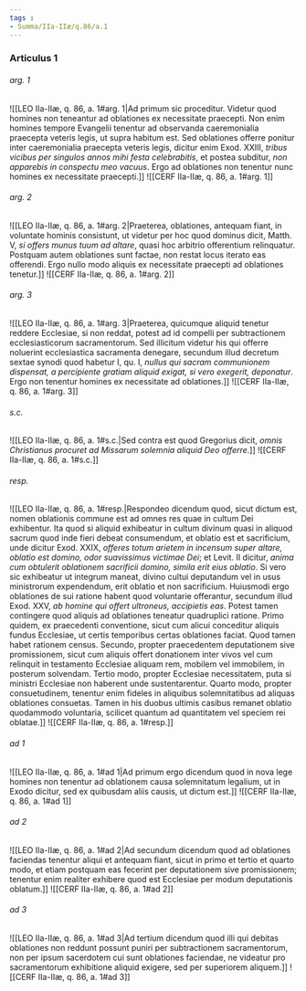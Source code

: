 ```yaml
---
tags : 
- Summa/IIa-IIæ/q.86/a.1
---
```


### Articulus 1

###### arg. 1
![[LEO IIa-IIæ, q. 86, a. 1#arg. 1|Ad primum sic proceditur. Videtur quod homines non teneantur ad oblationes ex necessitate praecepti. Non enim homines tempore Evangelii tenentur ad observanda caeremonialia praecepta veteris legis, ut supra habitum est. Sed oblationes offerre ponitur inter caeremonialia praecepta veteris legis, dicitur enim Exod. XXIII, *tribus vicibus per singulos annos mihi festa celebrabitis*, et postea subditur, *non apparebis in conspectu meo vacuus*. Ergo ad oblationes non tenentur nunc homines ex necessitate praecepti.]]
![[CERF IIa-IIæ, q. 86, a. 1#arg. 1]]

###### arg. 2
![[LEO IIa-IIæ, q. 86, a. 1#arg. 2|Praeterea, oblationes, antequam fiant, in voluntate hominis consistunt, ut videtur per hoc quod dominus dicit, Matth. V, *si offers munus tuum ad altare*, quasi hoc arbitrio offerentium relinquatur. Postquam autem oblationes sunt factae, non restat locus iterato eas offerendi. Ergo nullo modo aliquis ex necessitate praecepti ad oblationes tenetur.]]
![[CERF IIa-IIæ, q. 86, a. 1#arg. 2]]

###### arg. 3
![[LEO IIa-IIæ, q. 86, a. 1#arg. 3|Praeterea, quicumque aliquid tenetur reddere Ecclesiae, si non reddat, potest ad id compelli per subtractionem ecclesiasticorum sacramentorum. Sed illicitum videtur his qui offerre noluerint ecclesiastica sacramenta denegare, secundum illud decretum sextae synodi quod habetur I, qu. I, *nullus qui sacram communionem dispensat, a percipiente gratiam aliquid exigat, si vero exegerit, deponatur*. Ergo non tenentur homines ex necessitate ad oblationes.]]
![[CERF IIa-IIæ, q. 86, a. 1#arg. 3]]

###### s.c.
![[LEO IIa-IIæ, q. 86, a. 1#s.c.|Sed contra est quod Gregorius dicit, *omnis Christianus procuret ad Missarum solemnia aliquid Deo offerre*.]]
![[CERF IIa-IIæ, q. 86, a. 1#s.c.]]

###### resp.
![[LEO IIa-IIæ, q. 86, a. 1#resp.|Respondeo dicendum quod, sicut dictum est, nomen oblationis commune est ad omnes res quae in cultum Dei exhibentur. Ita quod si aliquid exhibeatur in cultum divinum quasi in aliquod sacrum quod inde fieri debeat consumendum, et oblatio est et sacrificium, unde dicitur Exod. XXIX, *offeres totum arietem in incensum super altare, oblatio est domino, odor suavissimus victimae Dei*; et Levit. II dicitur, *anima cum obtulerit oblationem sacrificii domino, simila erit eius oblatio*. Si vero sic exhibeatur ut integrum maneat, divino cultui deputandum vel in usus ministrorum expendendum, erit oblatio et non sacrificium. Huiusmodi ergo oblationes de sui ratione habent quod voluntarie offerantur, secundum illud Exod. XXV, *ab homine qui offert ultroneus, accipietis eas*. Potest tamen contingere quod aliquis ad oblationes teneatur quadruplici ratione. Primo quidem, ex praecedenti conventione, sicut cum alicui conceditur aliquis fundus Ecclesiae, ut certis temporibus certas oblationes faciat. Quod tamen habet rationem census. Secundo, propter praecedentem deputationem sive promissionem, sicut cum aliquis offert donationem inter vivos vel cum relinquit in testamento Ecclesiae aliquam rem, mobilem vel immobilem, in posterum solvendam. Tertio modo, propter Ecclesiae necessitatem, puta si ministri Ecclesiae non haberent unde sustentarentur. Quarto modo, propter consuetudinem, tenentur enim fideles in aliquibus solemnitatibus ad aliquas oblationes consuetas. Tamen in his duobus ultimis casibus remanet oblatio quodammodo voluntaria, scilicet quantum ad quantitatem vel speciem rei oblatae.]]
![[CERF IIa-IIæ, q. 86, a. 1#resp.]]

###### ad 1
![[LEO IIa-IIæ, q. 86, a. 1#ad 1|Ad primum ergo dicendum quod in nova lege homines non tenentur ad oblationem causa solemnitatum legalium, ut in Exodo dicitur, sed ex quibusdam aliis causis, ut dictum est.]]
![[CERF IIa-IIæ, q. 86, a. 1#ad 1]]

###### ad 2
![[LEO IIa-IIæ, q. 86, a. 1#ad 2|Ad secundum dicendum quod ad oblationes faciendas tenentur aliqui et antequam fiant, sicut in primo et tertio et quarto modo, et etiam postquam eas fecerint per deputationem sive promissionem; tenentur enim realiter exhibere quod est Ecclesiae per modum deputationis oblatum.]]
![[CERF IIa-IIæ, q. 86, a. 1#ad 2]]

###### ad 3
![[LEO IIa-IIæ, q. 86, a. 1#ad 3|Ad tertium dicendum quod illi qui debitas oblationes non reddunt possunt puniri per subtractionem sacramentorum, non per ipsum sacerdotem cui sunt oblationes faciendae, ne videatur pro sacramentorum exhibitione aliquid exigere, sed per superiorem aliquem.]]
![[CERF IIa-IIæ, q. 86, a. 1#ad 3]]


